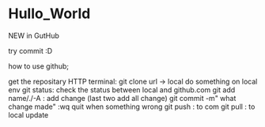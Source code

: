 # Hullo_World
NEW in GutHub

try commit :D


how to use github;

get the repositary HTTP
terminal: git clone url -> local 
do something on local env
git status: check the status between local and github.com
git add name/./-A : add change (last two add all change)
git commit -m" what change made"
  :wq quit when something wrong
 git push : to com
 git pull : to local update
 

